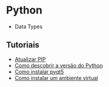 # Python

- Data Types

## Tutoriais
- [Atualizar PIP](https://github.com/andrenevares/andrenevares/blob/master/python/tuts/atualizar_pip.md)
- [Como descobrir a versão do Python](https://github.com/andrenevares/andrenevares/blob/master/python/tuts/como-saber-a-vers%C3%A3o-do-python-via-prompt.md)
- [Como instalar pyqt5](https://github.com/andrenevares/andrenevares/blob/master/python/tuts/installpyqt5.md)
- [Como instalar um ambiente virtual](https://github.com/andrenevares/andrenevares/blob/master/python/tuts/criando_um_vitual_env.md)
